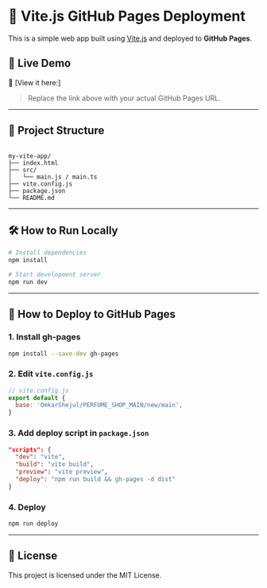 # 🎉 Vite.js GitHub Pages Deployment

This is a simple web app built using [Vite.js](https://vitejs.dev/) and deployed to **GitHub Pages**.

## 🚀 Live Demo

🔗 [View it here:]

> Replace the link above with your actual GitHub Pages URL.

---

## 📁 Project Structure

```

my-vite-app/
├── index.html
├── src/
│   └── main.js / main.ts
├── vite.config.js
├── package.json
└── README.md

````

---

## 🛠️ How to Run Locally

```bash
# Install dependencies
npm install

# Start development server
npm run dev
````

---

## 🚚 How to Deploy to GitHub Pages

### 1. Install gh-pages

```bash
npm install --save-dev gh-pages
```

### 2. Edit `vite.config.js`

```js
// vite.config.js
export default {
  base: 'OmkarShejul/PERFUME_SHOP_MAIN/new/main',
}
```

### 3. Add deploy script in `package.json`

```json
"scripts": {
  "dev": "vite",
  "build": "vite build",
  "preview": "vite preview",
  "deploy": "npm run build && gh-pages -d dist"
}
```

### 4. Deploy

```bash
npm run deploy
```

---

## 🧾 License

This project is licensed under the MIT License.


